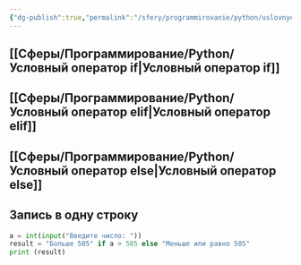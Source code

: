 ```yaml
---
{"dg-publish":true,"permalink":"/sfery/programmirovanie/python/uslovnye-operatory/","tags":["Программирование"]}
---
```


## [[Сферы/Программирование/Python/Условный оператор if\|Условный оператор if]] 
## [[Сферы/Программирование/Python/Условный оператор elif\|Условный оператор elif]]
## [[Сферы/Программирование/Python/Условный оператор else\|Условный оператор else]] 
## Запись в одну строку 
```python
a = int(input("Введите число: "))
result = "Больше 505" if a > 505 else "Меньше или равно 505"
print (result)
``` 